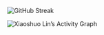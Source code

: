 ![GitHub Streak](https://streak-stats.demolab.com?user=Xiaoshuo-Lin&theme=dark-minimalist)

![Xiaoshuo Lin’s Activity Graph](https://github-readme-activity-graph.vercel.app/graph/?username=Xiaoshuo-Lin&bg_color=1F222E&color=F8D866&line=F85D7F&point=FFFFFF&hide_border=true)
